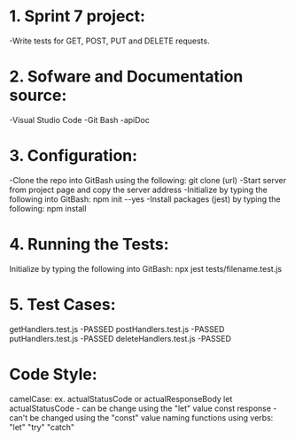 # 1. Sprint 7 project: 
-Write tests for GET, POST, PUT and DELETE requests.

# 2. Sofware and Documentation source: 
-Visual Studio Code
-Git Bash
-apiDoc 

# 3. Configuration: 

-Clone the repo into GitBash using the following: git clone (url)
-Start server from project page and copy the server address
-Initialize by typing the following into GitBash: npm init --yes
-Install packages (jest) by typing the following: npm install


# 4. Running the Tests:
Initialize by typing the following into GitBash: npx jest tests/filename.test.js

# 5. Test Cases:
getHandlers.test.js -PASSED
postHandlers.test.js -PASSED
putHandlers.test.js -PASSED
deleteHandlers.test.js -PASSED

# Code Style:
camelCase: ex. actualStatusCode or actualResponseBody
let actualStatusCode - can be change using the "let" value
const response - can't be changed using the "const" value
naming functions using verbs: "let" "try" "catch"
